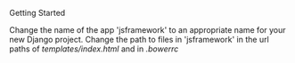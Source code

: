Getting Started

  Change the name of  the app 'jsframework' to an appropriate name for your new Django project.
  Change the path to files in 'jsframework' in the url paths of <i>templates/index.html</i> and in <i>.bowerrc</i>
